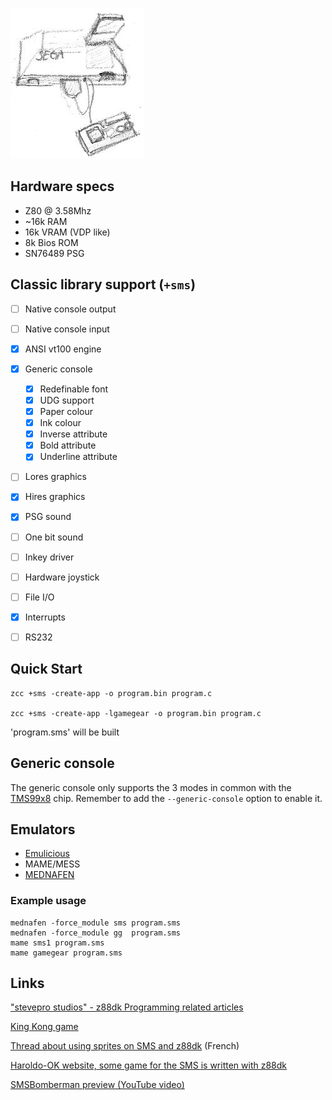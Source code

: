 ![](images/platform/sms.jpg)

## Hardware specs

* Z80 @ 3.58Mhz
* ~16k RAM
* 16k VRAM (VDP like)
* 8k Bios ROM
* SN76489 PSG

## Classic library support (`+sms`)

* [ ] Native console output
* [ ] Native console input
* [x] ANSI vt100 engine
* [x] Generic console
    * [x] Redefinable font
    * [x] UDG support
    * [x] Paper colour
    * [x] Ink colour
    * [x] Inverse attribute
    * [x] Bold attribute
    * [x] Underline attribute
* [ ] Lores graphics
* [x] Hires graphics
* [x] PSG sound
* [ ] One bit sound
* [ ] Inkey driver
* [ ] Hardware joystick
* [ ] File I/O
* [x] Interrupts
* [ ] RS232


## Quick Start

    zcc +sms -create-app -o program.bin program.c

    zcc +sms -create-app -lgamegear -o program.bin program.c


'program.sms' will be built


## Generic console

The generic console only supports the 3 modes in common with the [TMS99x8](Classic-TMS9918) chip. Remember to add the `--generic-console` option to enable it.

## Emulators

* [Emulicious](https://emulicious.net)
* MAME/MESS
* [MEDNAFEN](https://mednafen.github.io/)


### Example usage

    mednafen -force_module sms program.sms
    mednafen -force_module gg  program.sms
    mame sms1 program.sms
    mame gamegear program.sms




## Links

["stevepro studios" - z88dk Programming related articles](http://steveproxna.blogspot.it/search/label/z88dk)

[King Kong game](http://hirudov.com/sega/KingKongSMS.php)

[Thread about using sprites on SMS and z88dk](http://www.mastersystem-france.com/t1686p30-programmation-master-system-en-assembleur-variante-en-c) (French)

[Haroldo-OK website, some game for the SMS is written with z88dk](http://www.haroldo-ok.com/)

[SMSBomberman preview (YouTube video)](https://www.youtube.com/watch?v=akYolXhhL1Q)

